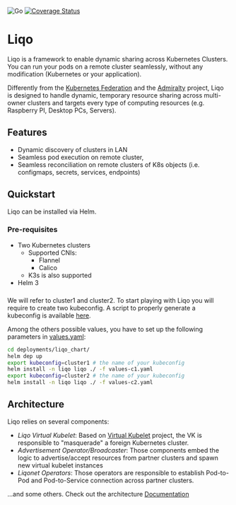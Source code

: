 ![Go](https://github.com/liqoTech/liqo/workflows/Go/badge.svg) 
[![Coverage Status](https://coveralls.io/repos/github/LiqoTech/liqo/badge.svg?branch=master)](https://coveralls.io/github/LiqoTech/liqo?branch=master)

# Liqo

Liqo is a framework to enable dynamic sharing across Kubernetes Clusters. You can run your pods on a remote cluster
seamlessly, without any modification (Kubernetes or your application). 

Differently from the [Kubernetes Federation](https://github.com/kubernetes-sigs/kubefed) and the
[Admiralty](https://admiralty.io/) project, Liqo is designed to handle dynamic, temporary
resource sharing across multi-owner clusters and targets every type of computing resources (e.g. Raspberry PI, 
Desktop PCs, Servers).

## Features

* Dynamic discovery of clusters in LAN
* Seamless pod execution on remote cluster,
* Seamless reconciliation on remote clusters of K8s objects (i.e. configmaps, secrets, services, endpoints)


## Quickstart

Liqo can be installed via Helm. 

### Pre-requisites

* Two Kubernetes clusters
    * Supported CNIs:
      * Flannel
      * Calico 
    * K3s is also supported
* Helm 3

### 
We will refer to cluster1 and cluster2.
To start playing with Liqo you will require to create two kubeconfig. A script to properly generate a kubeconfig is 
available [here](https://gist.github.com/innovia/fbba8259042f71db98ea8d4ad19bd708).

Among the others possible values, you have to set up the following parameters in 
[values.yaml](./deployments/liqo_chart/values.yaml):

```bash
cd deployments/liqo_chart/
helm dep up
export kubeconfig=cluster1 # the name of your kubeconfig
helm install -n liqo liqo ./ -f values-c1.yaml
export kubeconfig=cluster2 # the name of your kubeconfig
helm install -n liqo liqo ./ -f values-c2.yaml
```

## Architecture

Liqo relies on several components:

* *Liqo Virtual Kubelet*: Based on [Virtual Kubelet](https://github.com/virtual-kubelet/virtual-kubelet) project, the VK
 is responsible to "masquerade" a foreign Kubernetes cluster.
* *Advertisement Operator/Broadcaster*: Those components embed the logic to advertise/accept resources from partner
 clusters and spawn new virtual kubelet instances
* *Liqonet Operators*: Those operators are responsible to establish Pod-to-Pod and Pod-to-Service connection across 
partner clusters.

...and some others. Check out the architecture [Documentation](docs/design/architecture.md)


